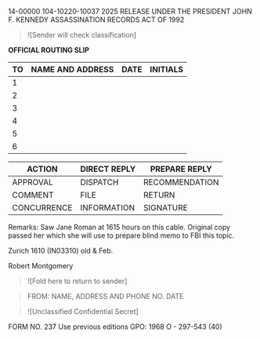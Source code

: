14-00000
104-10220-10037
2025 RELEASE UNDER THE PRESIDENT JOHN F. KENNEDY ASSASSINATION RECORDS ACT OF 1992

> ![Sender will check classification]

**OFFICIAL ROUTING SLIP**

| TO  | NAME AND ADDRESS | DATE | INITIALS |
| --- | ---------------- | ---- | -------- |
| 1   |                  |      |          |
| 2   |                  |      |          |
| 3   |                  |      |          |
| 4   |                  |      |          |
| 5   |                  |      |          |
| 6   |                  |      |          |

| ACTION      | DIRECT REPLY | PREPARE REPLY  |
| ----------- | ------------ | -------------- |
| APPROVAL    | DISPATCH     | RECOMMENDATION |
| COMMENT     | FILE         | RETURN         |
| CONCURRENCE | INFORMATION  | SIGNATURE      |

Remarks: Saw Jane Roman at 1615 hours on this cable. Original copy passed her which she will use to prepare blind memo to FBI this topic.

Zurich 1610
(IN03310)
old & Feb.

Robert Montgomery

> ![Fold here to return to sender]

> FROM: NAME, ADDRESS AND PHONE NO. DATE

> ![Unclassified Confidential Secret]

FORM NO. 237 Use previous editions GPO: 1968 O - 297-543 (40)
